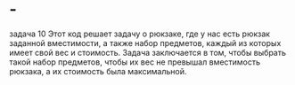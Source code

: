 # -
задача
10
Этот код решает задачу о рюкзаке, где у нас есть рюкзак заданной вместимости, а также набор предметов, каждый из которых имеет свой вес и стоимость. Задача заключается в том, чтобы выбрать такой набор предметов, чтобы их вес не превышал вместимость рюкзака, а их стоимость была максимальной.




